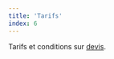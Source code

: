 ```yaml
---
title: 'Tarifs'
index: 6
---
```


Tarifs et conditions sur [devis](mailto:someone@somewhere.com&subject=Tarifs&body=Tapez%20%0Avotre%20message%20ici%0A).
